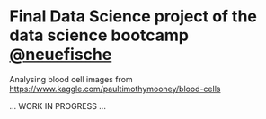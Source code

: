 # Final Data Science project of the data science bootcamp [@neuefische](https://www.neuefische.de/)

Analysing blood cell images from https://www.kaggle.com/paultimothymooney/blood-cells

... WORK IN PROGRESS ...
